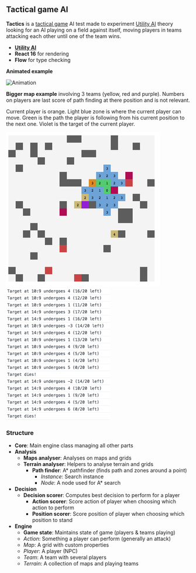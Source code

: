 ## Tactical game AI

**Tactics** is a [tactical game](https://fr.wikipedia.org/wiki/Tactical_RPG) AI test made to experiment [Utility AI](http://www.gameaipro.com/GameAIPro/GameAIPro_Chapter09_An_Introduction_to_Utility_Theory.pdf) theory looking for an AI playing on a field against itself, moving players in teams attacking each other until one of the team wins.

- [**Utility AI**](http://www.gameaipro.com/GameAIPro/GameAIPro_Chapter09_An_Introduction_to_Utility_Theory.pdf)
- **React 16** for rendering
- **Flow** for type checking

**Animated example**

![Animation](./docs/animation.gif)

**Bigger map example** involving 3 teams (yellow, red and purple). Numbers on players are last score of path finding at there position and is not relevant.

Current player is orange. Light blue zone is where the current player can move. Green is the path the player is following from his current position to the next one. Violet is the target of the current player.

<img width="420" alt="example" src="./docs/example.png">

<img width="284" alt="console" src="./docs/console.png">

### Structure

- **Core**: Main engine class managing all other parts
- **Analysis**
  - **Maps analyser**: Analyses on maps and grids
  - **Terrain analyser**: Helpers to analyse terrain and grids
    - **Path finder**: A* pathfinder (finds path and zones around a point)
      - *Instance*: Search instance
      - *Node*: A node used for A* search
- **Decision**
  - **Decision scorer**: Computes best decision to perform for a player
    - **Action scorer**: Score action of player when choosing which action to perform
    - **Position scorer**: Score position of player when choosing which position to stand
- **Engine**
  - **Game state**: Maintains state of game (players & teams playing)
  - *Action*: Something a player can perform (generally an attack)
  - *Map*: A grid with custom properties
  - *Player*: A player (NPC)
  - *Team*: A team with several players
  - *Terrain*: A collection of maps and playing teams
